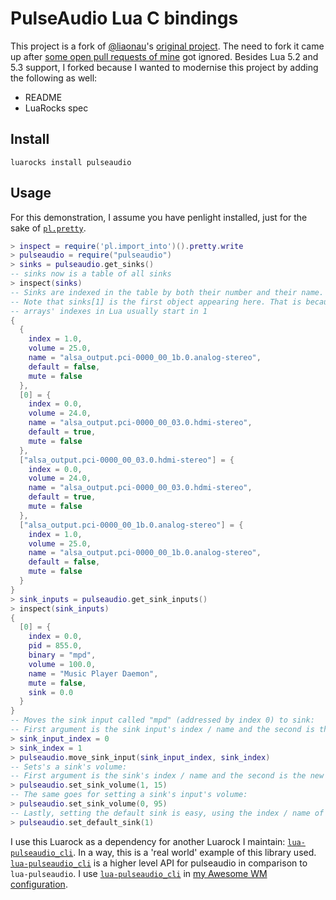 # PulseAudio Lua C bindings

This project is a fork of [@liaonau](https://github.com/liaonau)'s [original project](https://github.com/liaonau/lua-pulseaudio). The need to fork it came up after [some open pull requests of mine](https://github.com/liaonau/lua-pulseaudio/pulls/doronbehar) got ignored. Besides Lua 5.2 and 5.3 support, I forked because I wanted to modernise this project by adding the following as well:

- README
- LuaRocks spec

## Install

```
luarocks install pulseaudio
```

## Usage

For this demonstration, I assume you have penlight installed, just for the sake of [`pl.pretty`](https://stevedonovan.github.io/Penlight/api/libraries/pl.pretty.html).

```lua
> inspect = require('pl.import_into')().pretty.write
> pulseaudio = require("pulseaudio")
> sinks = pulseaudio.get_sinks()
-- sinks now is a table of all sinks
> inspect(sinks)
-- Sinks are indexed in the table by both their number and their name.
-- Note that sinks[1] is the first object appearing here. That is because 
-- arrays' indexes in Lua usually start in 1
{
  {
    index = 1.0,
    volume = 25.0,
    name = "alsa_output.pci-0000_00_1b.0.analog-stereo",
    default = false,
    mute = false
  },
  [0] = {
    index = 0.0,
    volume = 24.0,
    name = "alsa_output.pci-0000_00_03.0.hdmi-stereo",
    default = true,
    mute = false
  },
  ["alsa_output.pci-0000_00_03.0.hdmi-stereo"] = {
    index = 0.0,
    volume = 24.0,
    name = "alsa_output.pci-0000_00_03.0.hdmi-stereo",
    default = true,
    mute = false
  },
  ["alsa_output.pci-0000_00_1b.0.analog-stereo"] = {
    index = 1.0,
    volume = 25.0,
    name = "alsa_output.pci-0000_00_1b.0.analog-stereo",
    default = false,
    mute = false
  }
}
> sink_inputs = pulseaudio.get_sink_inputs()
> inspect(sink_inputs)
{
  [0] = {
    index = 0.0,
    pid = 855.0,
    binary = "mpd",
    volume = 100.0,
    name = "Music Player Daemon",
    mute = false,
    sink = 0.0
  }
}
-- Moves the sink input called "mpd" (addressed by index 0) to sink:
-- First argument is the sink input's index / name and the second is the sink's index
> sink_input_index = 0
> sink_index = 1
> pulseaudio.move_sink_input(sink_input_index, sink_index)
-- Sets's a sink's volume:
-- First argument is the sink's index / name and the second is the new volume to set, from 0 to 100
> pulseaudio.set_sink_volume(1, 15)
-- The same goes for setting a sink's input's volume:
> pulseaudio.set_sink_volume(0, 95)
-- Lastly, setting the default sink is easy, using the index / name of the requested sink:
> pulseaudio.set_default_sink(1)
```

I use this Luarock as a dependency for another Luarock I maintain: [`lua-pulseaudio_cli`](https://gitlab.com/doronbehar/lua-pulseaudio_cli). In a way, this is a 'real world' example of this library used. [`lua-pulseaudio_cli`](https://gitlab.com/doronbehar/lua-pulseaudio_cli) is a higher level API for pulseaudio in comparison to `lua-pulseaudio`. I use [`lua-pulseaudio_cli`](https://gitlab.com/doronbehar/lua-pulseaudio_cli) in [my Awesome WM configuration](https://github.com/doronbehar/.config_awesome).
